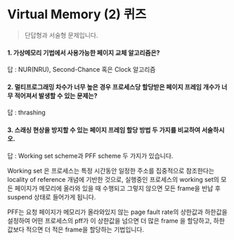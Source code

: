 # Virtual Memory (2) 퀴즈
> 단답형과 서술형 문제입니다.


#### 1. 가상메모리 기법에서 사용가능한 페이지 교체 알고리즘은? 

답 : NUR(NRU), Second-Chance 혹은 Clock 알고리즘

#### 2. 멀티프로그래밍 차수가 너무 높은 경우 프로세스당 할당받은 페이지 프레임 개수가 너무 적어져서 발생할 수 있는 문제는?

답 : thrashing

#### 3. 스래싱 현상을 방지할 수 있는 페이지 프레임 할당 방법 두 가지를 비교하여 서술하시오.

답 : Working set scheme과 PFF scheme 두 가지가 있습니다. 

Working set 은 프로세스는 특정 시간동안 일정한 주소를 집중적으로 참조한다는 locality of reference 개념에 기반한 것으로, 실행중인 프로세스의 working set의 모든 페이지가 메모리에 올라와 있을 때 수행되고 그렇지 않으면 모든 frame을 반납 후 suspend 상태로 들어가게 됩니다. 

PFF는 요청 페이지가 메모리가 올라와있지 않는 page fault rate의 상한값과 하한값을 설정하여 어떤 프로세스의 pff가 이 상한값을 넘으면 더 많은 frame 을 할당하고, 하한값보다 적으면 더 적은 frame을 할당하는 기법입니다. 
